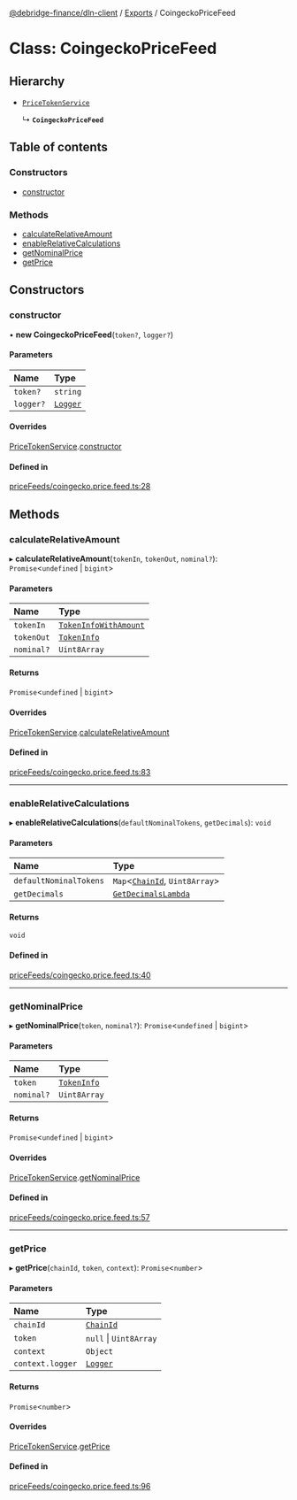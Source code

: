[@debridge-finance/dln-client](../README.md) / [Exports](../modules.md) / CoingeckoPriceFeed

# Class: CoingeckoPriceFeed

## Hierarchy

- [`PriceTokenService`](PriceTokenService.md)

  ↳ **`CoingeckoPriceFeed`**

## Table of contents

### Constructors

- [constructor](CoingeckoPriceFeed.md#constructor)

### Methods

- [calculateRelativeAmount](CoingeckoPriceFeed.md#calculaterelativeamount)
- [enableRelativeCalculations](CoingeckoPriceFeed.md#enablerelativecalculations)
- [getNominalPrice](CoingeckoPriceFeed.md#getnominalprice)
- [getPrice](CoingeckoPriceFeed.md#getprice)

## Constructors

### constructor

• **new CoingeckoPriceFeed**(`token?`, `logger?`)

#### Parameters

| Name | Type |
| :------ | :------ |
| `token?` | `string` |
| `logger?` | [`Logger`](Logger.md) |

#### Overrides

[PriceTokenService](PriceTokenService.md).[constructor](PriceTokenService.md#constructor)

#### Defined in

[priceFeeds/coingecko.price.feed.ts:28](https://github.com/debridge-finance/dln-ts-client/blob/dc0fd1b/src/priceFeeds/coingecko.price.feed.ts#L28)

## Methods

### calculateRelativeAmount

▸ **calculateRelativeAmount**(`tokenIn`, `tokenOut`, `nominal?`): `Promise`<`undefined` \| `bigint`\>

#### Parameters

| Name | Type |
| :------ | :------ |
| `tokenIn` | [`TokenInfoWithAmount`](../modules.md#tokeninfowithamount) |
| `tokenOut` | [`TokenInfo`](../modules.md#tokeninfo) |
| `nominal?` | `Uint8Array` |

#### Returns

`Promise`<`undefined` \| `bigint`\>

#### Overrides

[PriceTokenService](PriceTokenService.md).[calculateRelativeAmount](PriceTokenService.md#calculaterelativeamount)

#### Defined in

[priceFeeds/coingecko.price.feed.ts:83](https://github.com/debridge-finance/dln-ts-client/blob/dc0fd1b/src/priceFeeds/coingecko.price.feed.ts#L83)

___

### enableRelativeCalculations

▸ **enableRelativeCalculations**(`defaultNominalTokens`, `getDecimals`): `void`

#### Parameters

| Name | Type |
| :------ | :------ |
| `defaultNominalTokens` | `Map`<[`ChainId`](../enums/ChainId.md), `Uint8Array`\> |
| `getDecimals` | [`GetDecimalsLambda`](../modules.md#getdecimalslambda) |

#### Returns

`void`

#### Defined in

[priceFeeds/coingecko.price.feed.ts:40](https://github.com/debridge-finance/dln-ts-client/blob/dc0fd1b/src/priceFeeds/coingecko.price.feed.ts#L40)

___

### getNominalPrice

▸ **getNominalPrice**(`token`, `nominal?`): `Promise`<`undefined` \| `bigint`\>

#### Parameters

| Name | Type |
| :------ | :------ |
| `token` | [`TokenInfo`](../modules.md#tokeninfo) |
| `nominal?` | `Uint8Array` |

#### Returns

`Promise`<`undefined` \| `bigint`\>

#### Overrides

[PriceTokenService](PriceTokenService.md).[getNominalPrice](PriceTokenService.md#getnominalprice)

#### Defined in

[priceFeeds/coingecko.price.feed.ts:57](https://github.com/debridge-finance/dln-ts-client/blob/dc0fd1b/src/priceFeeds/coingecko.price.feed.ts#L57)

___

### getPrice

▸ **getPrice**(`chainId`, `token`, `context`): `Promise`<`number`\>

#### Parameters

| Name | Type |
| :------ | :------ |
| `chainId` | [`ChainId`](../enums/ChainId.md) |
| `token` | ``null`` \| `Uint8Array` |
| `context` | `Object` |
| `context.logger` | [`Logger`](Logger.md) |

#### Returns

`Promise`<`number`\>

#### Overrides

[PriceTokenService](PriceTokenService.md).[getPrice](PriceTokenService.md#getprice)

#### Defined in

[priceFeeds/coingecko.price.feed.ts:96](https://github.com/debridge-finance/dln-ts-client/blob/dc0fd1b/src/priceFeeds/coingecko.price.feed.ts#L96)
